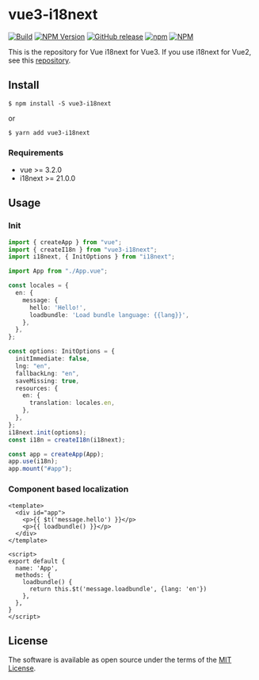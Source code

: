 # vue3-i18next
[![Build](https://github.com/h3poteto/vue3-i18next/actions/workflows/build.yml/badge.svg)](https://github.com/h3poteto/vue3-i18next/actions/workflows/build.yml)
[![NPM Version](https://img.shields.io/npm/v/vue3-i18next.svg)](https://www.npmjs.com/package/vue3-i18next)
[![GitHub release](https://img.shields.io/github/release/h3poteto/vue3-i18next.svg)](https://github.com/h3poteto/vue3-i18next/releases)
[![npm](https://img.shields.io/npm/dm/vue3-i18next)](https://www.npmjs.com/package/vue3-i18next)
[![NPM](https://img.shields.io/npm/l/vue3-i18next)](/LICENSE.txt)

This is the repository for Vue i18next for Vue3. If you use i18next for Vue2, see this [repository](https://github.com/panter/vue-i18next).

## Install
```
$ npm install -S vue3-i18next
```

or

```
$ yarn add vue3-i18next
```

### Requirements
- vue >= 3.2.0
- i18next >= 21.0.0

## Usage
### Init

```typescript
import { createApp } from "vue";
import { createI18n } from "vue3-i18next";
import i18next, { InitOptions } from "i18next";

import App from "./App.vue";

const locales = {
  en: {
    message: {
      hello: 'Hello!',
      loadbundle: 'Load bundle language: {{lang}}',
    },
  },
};

const options: InitOptions = {
  initImmediate: false,
  lng: "en",
  fallbackLng: "en",
  saveMissing: true,
  resources: {
    en: {
      translation: locales.en,
    },
  },
};
i18next.init(options);
const i18n = createI18n(i18next);

const app = createApp(App);
app.use(i18n);
app.mount("#app");
```

### Component based localization
```vue
<template>
  <div id="app">
    <p>{{ $t('message.hello') }}</p>
    <p>{{ loadbundle() }}</p>
  </div>
</template>

<script>
export default {
  name: 'App',
  methods: {
    loadbundle() {
      return this.$t('message.loadbundle', {lang: 'en'})
    },
  },
}
</script>
```

## License

The software is available as open source under the terms of the [MIT License](https://opensource.org/licenses/MIT).
